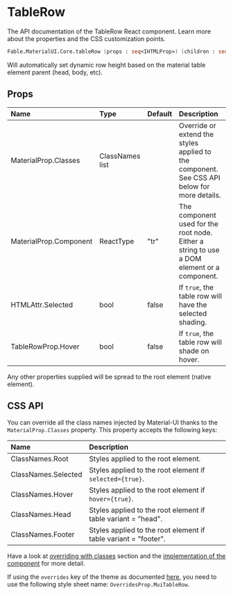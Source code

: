 # TableRow

<p class="description">The API documentation of the TableRow React component. Learn more about the properties and the CSS customization points.</p>

```fsharp
Fable.MaterialUI.Core.tableRow (props : seq<IHTMLProp>) (children : seq<ReactElement>) : ReactElement
```

Will automatically set dynamic row height
based on the material table element parent (head, body, etc).

## Props

| Name | Type | Default | Description |
|:-----|:-----|:--------|:------------|
| <span class="prop-name">MaterialProp.Classes</span> | <span class="prop-type">ClassNames list</span> |   | Override or extend the styles applied to the component.  See CSS API below for more details.  |
| <span class="prop-name">MaterialProp.Component</span> | <span class="prop-type">ReactType</span> | <span class="prop-default">"tr"</span> | The component used for the root node. Either a string to use a DOM element or a component. |
| <span class="prop-name">HTMLAttr.Selected</span> | <span class="prop-type">bool</span> | <span class="prop-default">false</span> | If `true`, the table row will have the selected shading. |
| <span class="prop-name">TableRowProp.Hover</span> | <span class="prop-type">bool</span> | <span class="prop-default">false</span> | If `true`, the table row will shade on hover. |

Any other properties supplied will be spread to the root element (native element).

## CSS API

You can override all the class names injected by Material-UI thanks to the `MaterialProp.Classes` property.
This property accepts the following keys:


| Name | Description |
|:-----|:------------|
| <span class="prop-name">ClassNames.Root</span> | Styles applied to the root element.
| <span class="prop-name">ClassNames.Selected</span> | Styles applied to the root element if `selected={true}`.
| <span class="prop-name">ClassNames.Hover</span> | Styles applied to the root element if `hover={true}`.
| <span class="prop-name">ClassNames.Head</span> | Styles applied to the root element if table variant = "head".
| <span class="prop-name">ClassNames.Footer</span> | Styles applied to the root element if table variant = "footer".

Have a look at [overriding with classes](#/customization/overrides) section
and the [implementation of the component](https://github.com/mui-org/material-ui/tree/master/packages/material-ui/src/TableRow/TableRow.js)
for more detail.

If using the `overrides` key of the theme as documented
[here](#/customization/themes),
you need to use the following style sheet name: `OverridesProp.MuiTableRow`.

<!--## Demos-->

<!--- [Tables](/demos/tables/)-->

